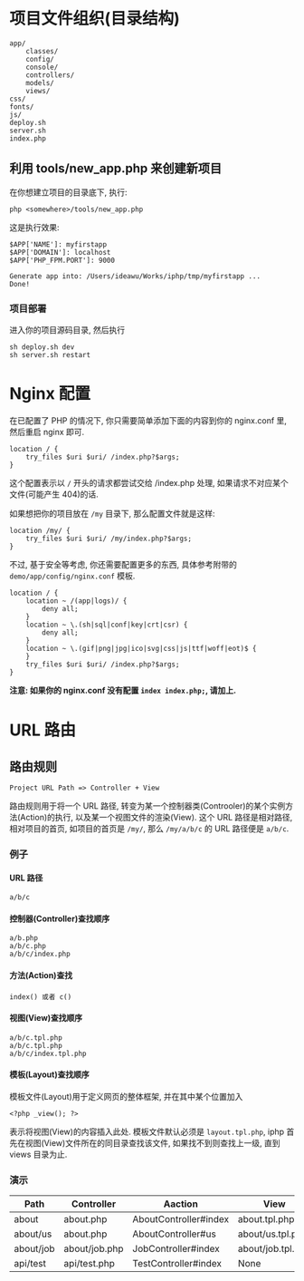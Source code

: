 # 项目文件组织(目录结构)

	app/
		classes/
		config/
		console/
		controllers/
		models/
		views/
	css/
	fonts/
	js/
	deploy.sh
	server.sh
	index.php

## 利用 tools/new_app.php 来创建新项目

在你想建立项目的目录底下, 执行:

	php <somewhere>/tools/new_app.php

这是执行效果:

	$APP['NAME']: myfirstapp
	$APP['DOMAIN']: localhost
	$APP['PHP_FPM.PORT']: 9000
	
	Generate app into: /Users/ideawu/Works/iphp/tmp/myfirstapp ...
	Done!

### 项目部署

进入你的项目源码目录, 然后执行

```
sh deploy.sh dev
sh server.sh restart
```

# Nginx 配置

在已配置了 PHP 的情况下, 你只需要简单添加下面的内容到你的 nginx.conf 里, 然后重启 nginx 即可.

	location / {
		try_files $uri $uri/ /index.php?$args;
	}

这个配置表示以 `/` 开头的请求都尝试交给 /index.php 处理, 如果请求不对应某个文件(可能产生 404)的话.

如果想把你的项目放在 `/my` 目录下, 那么配置文件就是这样:

	location /my/ {
		try_files $uri $uri/ /my/index.php?$args;
	}

不过, 基于安全等考虑, 你还需要配置更多的东西, 具体参考附带的 `demo/app/config/nginx.conf` 模板.

	location / {
		location ~ /(app|logs)/ {
			deny all;
		}
		location ~ \.(sh|sql|conf|key|crt|csr) {
			deny all;
		}
		location ~ \.(gif|png|jpg|ico|svg|css|js|ttf|woff|eot)$ {
		}
		try_files $uri $uri/ /index.php?$args;
	}

__注意: 如果你的 nginx.conf 没有配置 `index index.php;`, 请加上.__


# URL 路由

## 路由规则

	Project URL Path => Controller + View

路由规则用于将一个 URL 路径, 转变为某一个控制器类(Controoler)的某个实例方法(Action)的执行, 以及某一个视图文件的渲染(View). 这个 URL 路径是相对路径, 相对项目的首页, 如项目的首页是 `/my/`, 那么 `/my/a/b/c` 的 URL 路径便是 `a/b/c`.

### 例子

#### URL 路径

	a/b/c

#### 控制器(Controller)查找顺序

    a/b.php
    a/b/c.php
    a/b/c/index.php

#### 方法(Action)查找

	index() 或者 c()

#### 视图(View)查找顺序

    a/b/c.tpl.php
    a/b/c.tpl.php
    a/b/c/index.tpl.php

#### 模板(Layout)查找顺序

模板文件(Layout)用于定义网页的整体框架, 并在其中某个位置加入

	<?php _view(); ?>

表示将视图(View)的内容插入此处. 模板文件默认必须是 `layout.tpl.php`, iphp 首先在视图(View)文件所在的同目录查找该文件, 如果找不到则查找上一级, 直到 views 目录为止.

### 演示

| Path | Controller | Aaction | View | Full URL |
| ---- | ---- | ---- | ---- | ---- |
| about | about.php | AboutController#index | about.tpl.php | http://localhost/iphp/about |
| about/us | about.php | AboutController#us | about/us.tpl.php | http://localhost/iphp/about/us |
| about/job | about/job.php | JobController#index | about/job.tpl.php | http://localhost/iphp/about/job |
| api/test | api/test.php | TestController#index | None | http://localhost/iphp/api/test |


